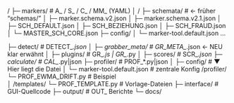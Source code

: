 /
├─ markers/                      # A_ / S_ / C_ / MM_  (YAML)
│
/
├─ schemata/                    # ← früher “schemas/”
│    ├─ marker.schema.v2.json
│    ├─ marker.schema.v2.1.json
│    ├─ SCH_DEFAULT.json
│    ├─ SCH_BEZIEHUNG.json
│    ├─ SCH_FRAUD.json
│    └─ MASTER_SCH_CORE.json
├─ config/
│    └─ marker-tool.default.json
...

├─ detect/                       # DETECT_*.json
│
├─ grabber_meta/                 # GR_META_*.json   ← NEU klar erwähnt
│
├─ plugins/                      # GR_*.js  |  GR_*.py
│
├─ scores/                       # SCR_*.json
├─ calculate/                    # CAL_*.py|json
├─ profiler/                     # PROF_*.py|json
│
├─ config/                       # ▼ Hier liegt die Datei
│   └─ marker-tool.default.json  # zentrale Konfig
/profiler/
    └─ PROF_EWMA_DRIFT.py      # Beispiel  
│
/templates/
    └─ PROF_TEMPLATE.py        # Vorlage-Dateien
├─ interface/                    # GUI-Quellcode
├─ output/                       # OUT_ Berichte
└─ docs/
